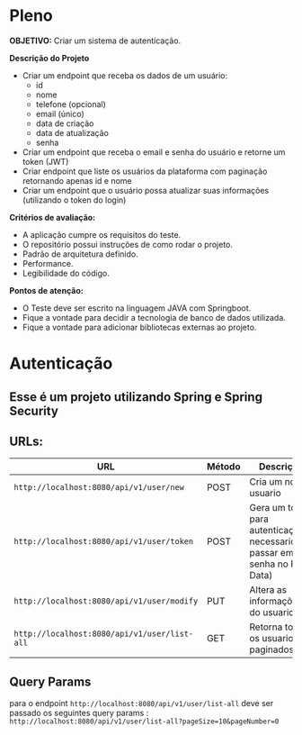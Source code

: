 # Pleno

**OBJETIVO:** Criar um sistema de autenticação.

**Descrição do Projeto**

- Criar um endpoint que receba os dados de um usuário:
    - id
    - nome
    - telefone (opcional)
    - email (único)
    - data de criação
    - data de atualização
    - senha
- Criar um endpoint que receba o email e senha do usuário e retorne um token (JWT)
- Criar endpoint que liste os usuários da plataforma com paginação retornando apenas id e nome
- Criar um endpoint que o usuário possa atualizar suas informações (utilizando o token do login)

**Critérios de avaliação:**

- A aplicação cumpre os requisitos do teste.
- O repositório possui instruções de como rodar o projeto.
- Padrão de arquitetura definido.
- Performance.
- Legibilidade do código.

**Pontos de atenção:**

- O Teste deve ser escrito na linguagem JAVA com Springboot.
- Fique a vontade para decidir a tecnologia de banco de dados utilizada.
- Fique a vontade para adicionar bibliotecas externas ao projeto.


# Autenticação
## Esse é um projeto utilizando Spring e Spring Security

## URLs:
|  URL |  Método | Descrição | Autenticação |
|----------|--------------|--------------|--------------|
|`http://localhost:8080/api/v1/user/new`                                 | POST | Cria um novo usuario| Não |
|`http://localhost:8080/api/v1/user/token`                               | POST | Gera um token para autenticação(é necessario passar email e senha no Form Data)| Não|
|`http://localhost:8080/api/v1/user/modify`                              | PUT | Altera as informações do usuario | Sim |
|`http://localhost:8080/api/v1/user/list-all`                        | GET | Retorna todos os usuarios paginados | Sim |

## Query Params

para o endpoint `http://localhost:8080/api/v1/user/list-all` deve ser passado os seguintes query params : `http://localhost:8080/api/v1/user/list-all?pageSize=10&pageNumber=0` 
